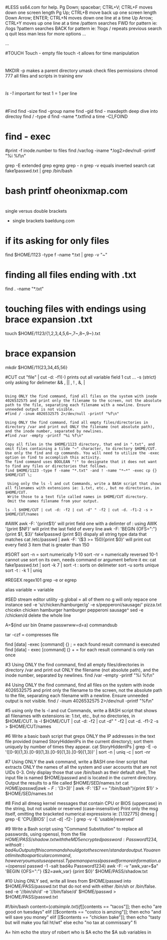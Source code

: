 #LESS ss64.com for help.
 Pg Down; spacebar; CTRL+V; CTRL+F 	moves down one screen length
 Pg Up; CTRL+B 				move back up one screen length
 Down Arrow; ENTER; CTRL+N 		moves down one line at a time
 Up Arrow; CTRL+Y 			moves up one line at a time
 /pattern 				searches FWD for pattern ie: /logs
 ?pattern 				searches BACK for pattern ie: ?logs
 / 					repeats previous search
 q 					quit less
 man less 				for more options
 ...

 ...

 #TOUCH
 Touch - empty file
 touch -t allows for time manipulation
#
MKDIR -p makes a parent directory
umask check files permissions
chmod 777 all files and scripts in training env
#
*ls -1* important for test 1 = 1 per line
#
#Find
find -size 
find -group name 
find -gid
 find - maxdepth deep dive into directoy
find / -type d
find -name \*.txtfind a time -C]\,FOIND
# find - exec

#print -f
inode.number to files
find /var/log -iname *.log2>dev/null -printf "%i %f\n"

grep -E extended grep
egrep
grep - n 
grep -v equals inverted search
cat fake1passwd.txt | grep /bin/bash
# bash printf oheonixmap.com
# 
single versus double brackets
* single brackets baeldung.com
# if its asking for only files
find $HOME/1123 -type f -name *.txt | grep -v "~"
# finding all files ending with .txt
find . -name "*.txt"
# touching files with endings using brace expansion .txt
touch $HOME/1123/{1,2,3,4,5,6~,7~,8~,9~}.txt
# brace expansion
mkdir $HOME/11{23,34,45,56}


#CUT
cut "file" | cut -d: -f1(-) prints out all
                 variable field 1
cut ... -s (strict) only asking for delimeter
&& , || , ! , &, |
##
```
Using ONLY the find command, find all files on the system with inode 4026532575 and print only the filename to the screen, not the absolute path to the file, separating each filename with a newline. Ensure unneeded output is not visible.
#find / -inum 4026532575 2>/dev/null -printf "%f\n"
```
```
Using ONLY the find command, find all empty files/directories in directory /var and print out ONLY the filename (not absolute path), and the inode number, separated by newlines.
#find /var -empty -printf "%i %f\n"
```
```
Copy all files in the $HOME/1123 directory, that end in ".txt", and omit files containing a tilde "~" character, to directory $HOME/CUT.
Use only the find and cp commands. You will need to utilize the -exec option on find to accomplish this activity.
The find command uses BOOLEAN "!" to designate that it does not want to find any files or directories that follows.
find $HOME/1123 -type f -name "*.txt" -and ! -name "*~*" -exec cp {} $HOME/CUT \;
```



```
 Using only the ls -l and cut Commands, write a BASH script that shows all filenames with extensions ie: 1.txt, etc., but no directories, in $HOME/CUT.
 Write those to a text file called names in $HOME/CUT directory.
 Omit the names filename from your output.

ls -l $HOME/CUT | cut -d: -f2 | cut -d" " -f2 | cut -d. -f1-2 -s > $HOME/CUT/names
```
#AWK
awk -F: '{print$1}' will print field one with a delimter of :
using AWK '{print $NF}' will print the last field of every line
awk -F: 'BEGIN {OFS=":"} {print $1, $3}' fake1passwd
{print $0} dispaly all string type data that matches
cat /etc/passwd | awk -F: '($3 >= 150){print $0}' will print out every field 3 item that is greater than 150

#SORT
sort -n = sort numerically 1-10
sort -nr = numerically reversed 10-1
cannot use sort on its own, needs command or argument before it
ex: cat fake1passwd.txt | sort -k 7
| sort -t : sorts on delimeter
sort -u sorts unique
sort -t : -k 1 | uniq

#REGEX 
regex101 grep -e or egrep

alias variable = variable 

#SED 
stream editor utility 
-g global = all of them
no g will only repace one instance
sed -e 's/chicken/hamburger/g' -e s/pepperoni/sausage/' pizza.txt
chicekn chicken
hamburger hamburger 
pepperoni
sausage^
sed -e /chicken/d delete the whole line

A=$(ind usr bin 0name passwrww=d=a)
commandsub

tar -czf = compresses file

find [data] -exec [command] {} \; = each found result command is executed
find [data] - exec [command] {} + = for each result command is only ran once




#3 Using ONLY the find command, find all empty files/directories in directory /var and print out ONLY the filename (not absolute path), and the inode number, separated by newlines.
find /var -empty -printf "%i %f\n"





#4 Using ONLY the find command, find all files on the system with inode 4026532575 and print only the filename to the screen, not the absolute path to the file, separating each filename with a newline. Ensure unneeded output is not visible.
find / -inum 4026532575 2>/dev/null -printf "%f\n"


#5 using only the ls -l and cut Commands, write a BASH script that shows all filenames with extensions ie: 1.txt, etc., but no directories, in $HOME/CUT.
ls -l $HOME/CUT | cut -d: -f2 | cut -d" " -f2 | cut -d. -f1-2 -s > $HOME/CUT/names

#6 Write a basic bash script that greps ONLY the IP addresses in the text file provided (named StoryHiddenIPs in the current directory); sort them uniquely by number of times they appear.
cat StoryHiddenIPs | grep -E -o '([0-9]{1,3}\.[0-9]{1,3}\.[0-9]{1,3}\.[0-9]{1,3})' | sort -n | uniq -c | sort -nr

#7 Using ONLY the awk command, write a BASH one-liner script that extracts ONLY the names of all the system and user accounts that are not UIDs 0-3.
Only display those that use /bin/bash as their default shell, The input file is named $HOME/passwd and is located in the current directory. Output the results to a file called $HOME/SED/names.txt
cat $HOME/passwd | awk -F: '($3>3)' | awk -F: '($7 == "/bin/bash"){print $1}' > $HOME/SED/names.txt

#8 Find all dmesg kernel messages that contain CPU or BIOS (uppercase) in the string, but not usable or reserved (case-insensitive) Print only the msg itself, omitting the bracketed numerical expressions ie: [1.132775]
dmesg | grep -E 'CPU|BIOS' | cut -d] -f2- | grep -v -E 'usable|reserved'

#9 Write a Bash script using "Command Substitution" to replace all passwords, using openssl, from the file $HOME/PASS/shadow.txt with the MD5 encrypted password: Password1234, with salt: bad4u Output of this command should go to the screen/standard output. You are not limited to a particular command, however you must use openssl. Type man openssl passwd for more information.
a=$(openssl passwd -1 -salt bad4u Password1234) 
awk -F: -v "awk_var=$a" 'BEGIN {OFS=":"} {$2=awk_var} {print $0}' $HOME/PASS/shadow.txt

#10 Using ONLY sed, write all lines from $HOME/passwd into $HOME/PASS/passwd.txt that do not end with either /bin/sh or /bin/false.
sed -e '/\/bin\/sh/d' -e '/\/bin\/false/d' $HOME/passwd > $HOME/PASS/passwd.txt

#!/bin/bash
content=$(cat simple.txt)
if [[$contents == "tacos"]]; then
   echo "are good on tuesdays"
elif [[$contents == "costco is amzing"]]; then
   echo "and will save you money"
elif [[$contents == "chicken bake"]]; then 
   echo "tasty but will make you fail ht/wt"
else
   echo "no tax at commissary"
fi 

A= him 
echo the story of robert who is $A
echo the $A 
sub variables in

